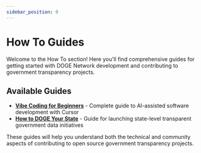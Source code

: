 ```yaml
---
sidebar_position: 0
---
```


# How To Guides

Welcome to the How To section! Here you'll find comprehensive guides for getting started with DOGE Network development and contributing to government transparency projects.

## Available Guides

- **[Vibe Coding for Beginners](./vibe-coding-for-beginners)** - Complete guide to AI-assisted software development with Cursor
- **[How to DOGE Your State](./how-to-doge-your-state)** - Guide for launching state-level transparent government data initiatives

These guides will help you understand both the technical and community aspects of contributing to open source government transparency projects.
